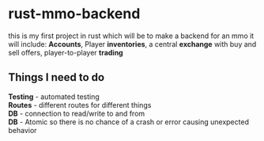 # rust-mmo-backend

this is my first project in rust which will be to make a backend for an mmo
it will include: **Accounts**, Player **inventories**, a central **exchange** with buy and sell offers, player-to-player **trading**

## Things I need to do

**Testing** - automated testing  
**Routes** - different routes for different things  
**DB** - connection to read/write to and from  
**DB** - Atomic so there is no chance of a crash or error causing unexpected behavior  
